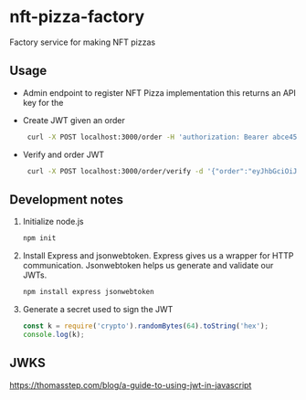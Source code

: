 # nft-pizza-factory

Factory service for making NFT pizzas

## Usage

- Admin endpoint to register NFT Pizza implementation this returns an API key for the

- Create JWT given an order

  ```sh
   curl -X POST localhost:3000/order -H 'authorization: Bearer abce4567-dddd-eeee-a345-996141749213' -d '{"store": "storeId-zzz", "order": {"pizzas":["pep", "cheese"]}}' -H 'Content-Type: application/json'
  ```

- Verify and order JWT
  ```sh
   curl -X POST localhost:3000/order/verify -d '{"order":"eyJhbGciOiJIUzI1NiIsInR5cCI6IkpXVCJ9.eyJmcmFuY2hpc2UiOnsiaWQiOiIxMjM0NDU2Ny1mZmZmLXp6enotYTM0NS05OTYxNDE5MmFiY2QiLCJuYW1lIjoiU3VwZXJQaWUifSwic3RvcmUiOiJzdG9yZUlkLXp6eiIsIm9yZGVyIjp7InBpenphcyI6WyJwZXAiLCJjaGVlc2UiXX0sImlhdCI6MTcxNDA1NTcyOSwiZXhwIjoxNzE0MTQyMTI5LCJpc3MiOiJjczMyOS5jbGljayJ9.xcHR31MMMm3b4NR2xIHV4obryFvg0ytYDYkUmGF9wJ4"}' -H 'Content-Type: application/json'
  ```

## Development notes

1.  Initialize node.js
    ```sh
    npm init
    ```
1.  Install Express and jsonwebtoken. Express gives us a wrapper for HTTP communication. Jsonwebtoken helps us generate and validate our JWTs.
    ```sh
    npm install express jsonwebtoken
    ```
1.  Generate a secret used to sign the JWT
    ```js
    const k = require('crypto').randomBytes(64).toString('hex');
    console.log(k);
    ```

## JWKS

https://thomasstep.com/blog/a-guide-to-using-jwt-in-javascript
